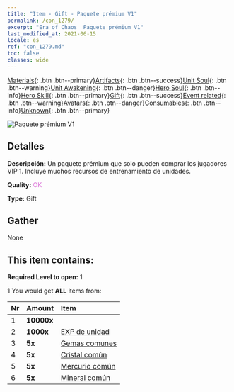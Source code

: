 ```yaml
---
title: "Item - Gift - Paquete prémium V1"
permalink: /con_1279/
excerpt: "Era of Chaos  Paquete prémium V1"
last_modified_at: 2021-06-15
locale: es
ref: "con_1279.md"
toc: false
classes: wide
---
```

 [Materials](/ItemsES/){: .btn .btn--primary}[Artifacts](/ItemsES/Artifacts/){: .btn .btn--success}[Unit Soul](/ItemsES/UnitSoul/){: .btn .btn--warning}[Unit Awakening](/ItemsES/UnitAwakening/){: .btn .btn--danger}[Hero Soul](/ItemsES/HeroSoul/){: .btn .btn--info}[Hero Skill](/ItemsES/HeroSkill/){: .btn .btn--primary}[Gift](/ItemsES/Gift/){: .btn .btn--success}[Event related](/ItemsES/Events/){: .btn .btn--warning}[Avatars](/ItemsES/Avatars/){: .btn .btn--danger}[Consumables](/ItemsES/Consumables/){: .btn .btn--info}[Unknown](/ItemsES/Unknown/){: .btn .btn--primary}

 ![Paquete prémium V1](/images/t/i_905001.png)

## Detalles
 **Descripción:** Un paquete prémium que solo pueden comprar los jugadores VIP 1. Incluye muchos recursos de entrenamiento de unidades.

 **Quality:** <span style="color: #DA70D6">OK</span>

 **Type:** Gift

## Gather

  None

## This item contains:

 **Required Level to open:** 1

 1 You would get **ALL** items  from:

  | Nr | Amount |     Item    |
  |:---|:-------|:------------|
  | 1 |  **10000x** | <i class="fas fa-coins"/> |  | 
  | 2 |  **1000x** | [EXP de unidad](/ItemsES/con_902/) |  | 
  | 3 |  **5x** | [Gemas comunes](/ItemsES/mat_10/) |  | 
  | 4 |  **5x** | [Cristal común](/ItemsES/mat_11/) |  | 
  | 5 |  **5x** | [Mercurio común](/ItemsES/mat_8/) |  | 
  | 6 |  **5x** | [Mineral común](/ItemsES/mat_6/) |  | 
